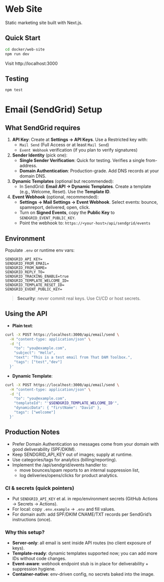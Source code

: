 # Web Site

Static marketing site built with Next.js.

## Quick Start

```bash
cd docker/web-site
npm run dev
```

Visit http://localhost:3000

## Testing

```bash
npm test
```

# Email (SendGrid) Setup

## What SendGrid requires
1. **API Key**: Create at **Settings → API Keys**. Use a Restricted key with:
   - `Mail Send` (Full Access or at least `Mail Send`)
   - `Event Webhook` verification (if you plan to verify signatures)
2. **Sender Identity** (pick one):
   - **Single Sender Verification**: Quick for testing. Verifies a single from-address.
   - **Domain Authentication**: Production-grade. Add DNS records at your domain DNS.
3. **Dynamic Templates** (optional but recommended):
   - In SendGrid: **Email API → Dynamic Templates**. Create a template (e.g., Welcome, Reset). Use the **Template ID**.
4. **Event Webhook** (optional, recommended):
   - **Settings → Mail Settings → Event Webhook**. Select events: bounce, spamreport, delivered, open, click.
   - Turn on **Signed Events**, copy the **Public Key** to `SENDGRID_EVENT_PUBLIC_KEY`.
   - Point the webhook to: `https://<your-host>/api/sendgrid/events`

## Environment
Populate `.env` or runtime env vars:

```
SENDGRID_API_KEY=
SENDGRID_FROM_EMAIL=
SENDGRID_FROM_NAME=
SENDGRID_REPLY_TO=
SENDGRID_TRACKING_ENABLE=true
SENDGRID_TEMPLATE_WELCOME_ID=
SENDGRID_TEMPLATE_RESET_ID=
SENDGRID_EVENT_PUBLIC_KEY=
```

> **Security**: never commit real keys. Use CI/CD or host secrets.

## Using the API
- **Plain text**:
```bash
curl -X POST https://localhost:3000/api/email/send \
  -H "content-type: application/json" \
  -d '{
    "to": "you@example.com",
    "subject": "Hello",
    "text": "This is a test email from That DAM Toolbox.",
    "tags": ["test","dev"]
  }'
```
- **Dynamic Template**:
```bash
curl -X POST https://localhost:3000/api/email/send \
  -H "content-type: application/json" \
  -d '{
    "to": "you@example.com",
    "templateId": "'$SENDGRID_TEMPLATE_WELCOME_ID'",
    "dynamicData": { "firstName": "David" },
    "tags": ["welcome"]
  }'
```

## Production Notes
- Prefer Domain Authentication so messages come from your domain with good deliverability (SPF/DKIM).
- Keep SENDGRID_API_KEY out of images; supply at runtime.
- Use categories/tags for analytics (billing/reporting).
- Implement the /api/sendgrid/events handler to:
  - move bounces/spam reports to an internal suppression list,
  - log deliveries/opens/clicks for product analytics.

### CI & secrets (quick pointers)
- Put `SENDGRID_API_KEY` et al. in repo/environment secrets (GitHub Actions → Secrets → Actions).
- For local: copy `.env.example` → `.env` and fill values.
- For domain auth: add SPF/DKIM CNAME/TXT records per SendGrid’s instructions (once).

### Why this setup?
- **Server-only**: all email is sent inside API routes (no client exposure of keys).
- **Template-ready**: dynamic templates supported now; you can add more IDs without code changes.
- **Event-aware**: webhook endpoint stub is in place for deliverability + suppression hygiene.
- **Container-native**: env-driven config, no secrets baked into the image.
